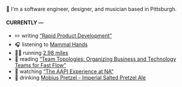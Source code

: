 👋 I'm a software engineer, designer, and musician based in Pittsburgh.

#### CURRENTLY —

* ✏️ writing [“Rapid Product Development”](https://amoscato.com/journal/rapid-product-development/)
* 🎧 listening to [Mammal Hands](https://www.last.fm/music/Mammal+Hands/_/Black+Sails)
* 🏃‍♂️ running [2.98 miles](https://www.strava.com/activities/5881817110)
* 📘 reading [“Team Topologies: Organizing Business and Technology Teams for Fast Flow”](https://www.goodreads.com/book/show/44135420-team-topologies)
* 🍿 watching [“The AAPI Experience at NA”](https://youtu.be/uiccwNSOGjU)
* 🍺 drinking [Mobius Pretzel - Imperial Salted Pretzel Ale](https://untappd.com/user/namoscato/checkin/1070074536)
